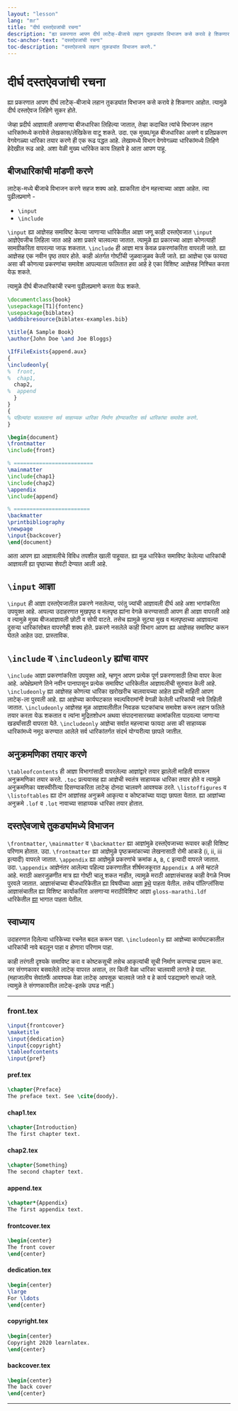 ```yaml
---
layout: "lesson"
lang: "mr"
title: "दीर्घ दस्तऐवजांची रचना"
description: "ह्या प्रकरणात आपण दीर्घ लाटेेक्-बीजाचे लहान तुकड्यांत विभाजन कसे करावे हे शिकणार आहोत. त्यामुळे दीर्घ दस्तऐवज लिहिणे सुकर होते."
toc-anchor-text: "दस्तऐवजांची रचना"
toc-description: "दस्तऐवजाचे लहान तुकड्यांत विभाजन करणे."
---
```


# दीर्घ दस्तऐवजांची रचना

<script>
preincludes = {
 "pre0": {
    "pre1": "front.tex",
    "pre2": "pref.tex",
    "pre3": "chap1.tex",
    "pre4": "chap2.tex",
    "pre5": "append.tex",
    "pre6": "frontcover.tex",
    "pre7": "dedication.tex",
    "pre8": "copyright.tex",
    "pre9": "backcover.tex",
   }
}
</script>

<span class="summary">
ह्या प्रकरणात आपण दीर्घ लाटेेक्-बीजाचे लहान तुकड्यांत विभाजन कसे करावे हे शिकणार आहोत. त्यामुळे
दीर्घ दस्तऐवज लिहिणे सुकर होते.
</span>

जेव्हा प्रदीर्घ आज्ञावली असणाऱ्या बीजधारिका लिहिल्या जातात, तेव्हा कदाचित त्यांचे विभाजन
लहान धारिकांमध्ये करावेसे लेखकास/लेखिकेस वाटू शकते. उदा. एक मुख्य/मूळ बीजधारिका असणे व
प्रतिप्रकरण वेगवेगळ्या धारिका तयार करणे ही एक रूढ पद्धत आहे. लेखामध्ये विभाग वेगवेगळ्या
धारिकांमध्ये लिहिणे हेदेखील रूढ आहे. अशा वेळी मुख्य धारिकेत काय लिहावे हे आता आपण पाहू.

## बीजधारिकांची मांडणी करणे

लाटेक्-मध्ये बीजाचे विभाजन करणे सहज शक्य आहे. ह्याकरिता दोन महत्त्वाच्या आज्ञा आहेत. त्या
पुढीलप्रमाणे -

* `\input`
* `\include`

`\input` ह्या आज्ञेसह समाविष्ट केल्या जाणाऱ्या धारिकेतील आज्ञा जणू काही दस्तऐवजात `\input`
आज्ञेऐवजीच लिहिला जात आहे अशा प्रकारे चालवल्या जातात. त्यामुळे ह्या प्रकारच्या आज्ञा कोणत्याही
सामग्रीकरिता वापरल्या जाऊ शकतात. `\include` ही आज्ञा मात्र केवळ प्रकरणांकरिता वापरली
जाते. ह्या आज्ञेसह एक नवीन पृष्ठ तयार होते. काही अंतर्गत गोष्टींची जुळवाजुळव केली जाते. ह्या
आज्ञेचा एक फायदा असा की कोणत्या प्रकरणांचा समावेश आपल्याला फलितात हवा आहे हे एका विशिष्ट
आज्ञेसह निश्चित करता येऊ शकते.

त्यामुळे दीर्घ बीजधारिकांची रचना पुढीलप्रमाणे करता येऊ शकते.

<!-- pre0 {% raw %} -->
```latex
\documentclass{book}
\usepackage[T1]{fontenc}
\usepackage{biblatex}
\addbibresource{biblatex-examples.bib}

\title{A Sample Book}
\author{John Doe \and Joe Bloggs}

\IfFileExists{append.aux}
{
\includeonly{
%  front,
%  chap1,
  chap2,
%  append
  }
}
{
% पहिल्यांदा चालवताना सर्व साहाय्यक धारिका निर्माण होण्याकरिता सर्व धारिकांचा समावेश करणे.
}

\begin{document}
\frontmatter
\include{front}

% =========================
\mainmatter
\include{chap1}
\include{chap2}
\appendix
\include{append}

% ========================
\backmatter
\printbibliography
\newpage
\input{backcover}
\end{document}
```
<!-- {% endraw %} -->

आता आपण ह्या आज्ञावलीचे विविध तपशील खाली पाहूयात. ह्या मूळ धारिकेत समाविष्ट केलेल्या
धारिकांची आज्ञावली ह्या पृष्ठाच्या शेवटी देण्यात आली आहे.

## `\input` आज्ञा

`\input` ही आज्ञा दस्तऐवजातील प्रकरणे नसलेल्या, परंतु ज्यांची आज्ञावली दीर्घ आहे अशा
भागांकरिता उपयुक्त आहे. आपल्या उदाहरणात मुखपृष्ठ व मलपृष्ठ ह्यांना वेगळे करण्यासाठी आपण ही आज्ञा
वापरली आहे व त्यामुळे मुख्य बीजआज्ञावली छोटी व सोपी वाटते. तसेच ह्यामुळे सुट्या मुख व मलपृष्ठाच्या
आज्ञावल्या दुसऱ्या धारिकांसोबत वापरणेही शक्य होते. प्रकरणे नसलेले काही विभाग आपण ह्या आज्ञेसह
समाविष्ट करून घेतले आहेत उदा. प्रास्ताविक.

## `\include` व `\includeonly` ह्यांचा वापर

`\include` आज्ञा प्रकरणांकरिता उपयुक्त आहे, म्हणून आपण प्रत्येक पूर्ण प्रकरणासाठी तिचा वापर
केला आहे. अपेक्षेप्रमाणे तिने नवीन पानापासून प्रत्येक समाविष्ट धारिकेतील आज्ञावलीची सुरुवात केली
आहे. `\includeonly` ह्या आज्ञेसह कोणत्या धारिका खरोखरीच चालवायच्या आहेत ह्याची माहिती
आपण लाटेक्-ला पुरवली आहे. ह्या आज्ञेच्या कार्यघटकात स्वल्पविरामांनी वेगळी केलेली धारिकांची नावे
लिहिली जातात. `\includeonly` आज्ञेसह मूळ आज्ञावलीतील निवडक घटकांचाच समावेश करून लहान
फलिते तयार करता येऊ शकतात व त्यांना मुद्रितशोधन अथवा संपादनासारख्या कामांकरिता पाठवल्या
जाणाऱ्या खर्ड्यांसाठी वापरता येते. `\includeonly` आज्ञेचा सर्वात महत्त्वाचा फायदा असा की
साहाय्यक धारिकांमध्ये नमूद करण्यात आलेले सर्व धारिकांतर्गत संदर्भ योग्यरीत्या छापले जातील.

## अनुक्रमणिका तयार करणे

`\tableofcontents` ही आज्ञा विभागांसाठी वापरलेल्या आज्ञांद्वारे तयार झालेली माहिती वापरून
अनुक्रमणिका तयार करते. `.toc` प्रत्ययासह ह्या आज्ञेची स्वतंत्र साहाय्यक धारिका तयार होते व
त्यामुळे अनुक्रमणिका यशस्वीरीत्या दिसण्याकरिता लाटेक् दोनदा चालवणे आवश्यक
ठरते. `\listoffigures` व `\listoftables` ह्या दोन आज्ञांसह अनुक्रमे आकृत्या व कोष्टकांच्या
याद्या छापता येतात. ह्या आज्ञांच्या अनुक्रमे `.lof` व `.lot` नावाच्या साहाय्यक धारिका तयार
होतात.

## दस्तऐवजाचे तुकड्यांमध्ये विभाजन

`\frontmatter`, `\mainmatter` व `\backmatter` ह्या आज्ञांमुळे दस्तऐवजाच्या रूपावर काही
विशिष्ट परिणाम होतात. उदा. `\frontmatter` ह्या आज्ञेमुळे पृष्ठक्रमांकाच्या लेखनासाठी रोमी
आकडे (i, ii, iii इत्यादी) वापरले जातात. `\appendix` ह्या आज्ञेमुळे प्रकरणांचे क्रमांक `A`,
`B`, `C` इत्यादी वापरले जातात. उदा. `\appendix` आज्ञेनंतर आलेल्या पहिल्या प्रकरणातील
शीर्षमजकूरात `Appendix A` असे म्हटले आहे. मराठी अक्षरजुळणीत मात्र ह्या गोष्टी चालू शकत
नाहीत, त्यामुळे मराठी आज्ञासंचासह काही वेगळे नियम पुरवले जातात. आज्ञासंचाच्या बीजधारिकेतील
ह्या विषयीच्या आज्ञा
[इथे](https://gitlab.com/niranjanvikastambe/marathi/-/blob/master/marathi/marathi.dtx#L469-493)
पाहता येतील. तसेच पॉलिग्लॉसिया आज्ञासंचातील ह्या विशिष्ट कार्याकरिता असणाऱ्या मराठीविशिष्ट
आज्ञा `gloss-marathi.ldf` धारिकेतील
[ह्या](https://github.com/reutenauer/polyglossia/blob/master/tex/gloss-marathi.ldf#L98-L134)
भागात पाहता येतील.

## स्वाध्याय

उदाहरणात दिलेल्या धारिकेच्या रचनेत बदल करून पाहा. `\includeonly` ह्या आज्ञेच्या
कार्यघटकातील धारिकांची नावे बदलून पाहा व होणारा परिणाम पाहा.

काही तरंगती दृश्यके समाविष्ट करा व कोष्टकसूची तसेच आकृत्यांची सूची निर्माण करण्याचा प्रयत्न
करा. जर संगणकावर बसवलेले लाटेक् वापरत असाल, तर किती वेळा धारिका चालवावी लागते हे
पाहा. (महाजालीय सेवांतर्फे आवश्यक वेळा लाटेक् आपसूक चालवले जाते व हे कार्य पडद्यामागे साधले
जाते. त्यामुळे ते संगणकावरील लाटेक्-इतके उघड नाही.)

----

### front.tex
<!-- pre1 {% raw %} -->
```latex
\input{frontcover}
\maketitle
\input{dedication}
\input{copyright}
\tableofcontents
\input{pref}
```

#### pref.tex
<!-- pre2 {% raw %} -->
```latex
\chapter{Preface}
The preface text. See \cite{doody}.
```
<!-- {% endraw %} -->

#### chap1.tex
<!-- pre3 {% raw %} -->
```latex
\chapter{Introduction}
The first chapter text.
```
<!-- {% endraw %} -->

#### chap2.tex
<!-- pre4 {% raw %} -->
```latex
\chapter{Something}
The second chapter text.
```
<!-- {% endraw %} -->

####  append.tex
<!-- pre5 {% raw %} -->
```latex
\chapter*{Appendix}
The first appendix text.
```
<!-- {% endraw %} -->

#### frontcover.tex
<!-- pre6 {% raw %} -->
```latex
\begin{center}
The front cover
\end{center}
```
<!-- {% endraw %} -->

#### dedication.tex
<!-- pre7 {% raw %} -->
```latex
\begin{center}
\large
For \ldots
\end{center}
```
<!-- {% endraw %} -->

#### copyright.tex
<!-- pre8 {% raw %} -->
```latex
\begin{center}
Copyright 2020 learnlatex.
\end{center}
```
<!-- {% endraw %} -->

#### backcover.tex
<!-- pre9 {% raw %} -->
```latex
\begin{center}
The back cover
\end{center}
```
<!-- {% endraw %} -->

----
